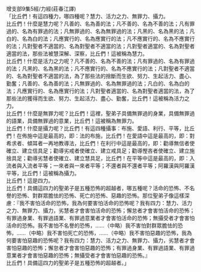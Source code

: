 增支部9集5經/力經(莊春江譯)  
「比丘們！有這四種力，哪四種呢？慧力、活力之力、無罪力、攝力。  
比丘們！什麼是慧力呢？凡善的、名為善的法；凡不善的、名為不善的法；凡有罪過的、名為有罪過的法；凡無罪過的、名為無罪過的法；凡黑的、名為黑的法；凡白的、名為白的法；凡應實行的、名為應實行的法；凡不應實行的、名為不應實行的法；凡對聖者不適當的、名為對聖者不適當的法；凡對聖者適當的、名為對聖者適當的法，那些法被慧深解、深察，比丘們！這被稱為慧力。  
比丘們！什麼是活力之力呢？凡不善的、名為不善的法；凡有罪過的、名為有罪過的法；凡黑的、名為黑的法；凡不應實行的、名為不應實行的法；凡對聖者不適當的、名為對聖者不適當的法，為了那些法的捨斷而生欲、努力、生起活力、盡心、勤奮；凡善的、名為善的法；凡無罪過的、名為無罪過的法；凡白的、名為白的法；凡應實行的、名為應實行的法；凡對聖者適當的、名為對聖者適當的法，為了那些法的獲得而生欲、努力、生起活力、盡心、勤奮，比丘們！這被稱為活力之力。  
比丘們！什麼是無罪力呢？比丘們！這裡，聖弟子具備無罪過的身業，具備無罪過的語業，具備無罪過的意業，比丘們！這被稱為無罪力。  
比丘們！什麼是攝力呢？比丘們！有這四種攝事：布施、愛語、利行、平等，比丘們！在佈施中這是最高的，即：法的布施，比丘們！在愛語中這是最高的，即：對希求者、傾耳者一再地教導法，比丘們！在利行中這是最高的，即：勸導無信者使確立、建立信具足；勸導劣戒者使確立、建立戒具足；勸導慳吝者使確立、建立施捨具足；勸導劣慧者使確立、建立慧具足，比丘們！在平等中這是最高的，即：入流者與入流者平等；一來者與一來者平等；不還者與不還者平等；阿羅漢與阿羅漢平等，比丘們！這被稱為攝力。  
比丘們！這是四力。  
比丘們！具備這四力的聖弟子是五種恐怖的超越者，哪五種呢？活命的恐怖、不名譽的恐怖、對群眾膽怯的恐怖、死亡的恐怖、惡趣的恐怖。那位聖弟子像這樣深慮：『我不害怕活命的恐怖，我為何要害怕活命的恐怖呢？我有四力：慧力、活力之力、無罪力、攝力，劣慧者才會害怕活命的恐怖；懈怠者才會害怕活命的恐怖；有罪過身業、有罪過語業、有罪過意業者才會害怕活命的恐怖；無攝受者才會害怕活命的恐怖。我不害怕不名譽的恐怖，……（中略）我不害怕對群眾膽怯的恐怖，……（中略）我不害怕死亡的恐怖，……（中略）我不害怕惡趣的恐怖，我為何要害怕惡趣的恐怖呢？我有四力：慧力、活力之力、無罪力、攝力，劣慧者才會害怕惡趣的恐怖；懈怠者才會害怕惡趣的恐怖；有罪過身業、有罪過語業、有罪過意業者才會害怕惡趣的恐怖；無攝受者才會害怕惡趣的恐怖。』  
比丘們！具備這四力的聖弟子是五種恐怖的超越者。」  
  
  
